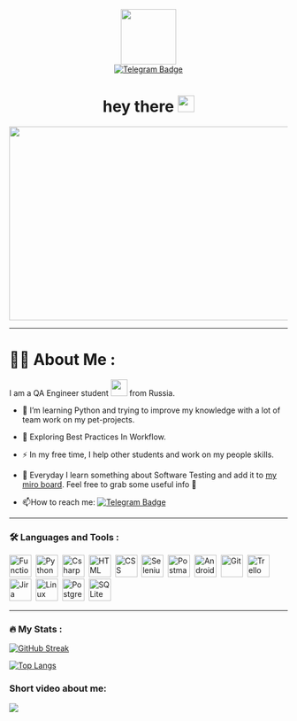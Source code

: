 <div id="header" align="center">
  <img src="https://media.giphy.com/media/dMLmQfCO7lCA2gX3tw/giphy.gif" width="100"/>
  <div id="badges">
  <a href="https://t.me/Lexx_042">
    <img src="https://img.shields.io/badge/Telegram-blue?logo=telegram&logoColor=white&style=for-the-badge" alt="Telegram Badge"/>
  </a>
</div>
  <img src="https://komarev.com/ghpvc/?username=Lexxx42&style=flat-square&color=blue" alt=""/>
  <h1>
  hey there
  <img src="https://media.giphy.com/media/hvRJCLFzcasrR4ia7z/giphy.gif" width="30px"/>
</h1>
</div>
<div align="center">
  <img src="https://media.giphy.com/media/u2pmTWUi0MXjyrMaVj/giphy.gif" width="550" height="350"/>

</div>

---

# :man_technologist: About Me :
I am a QA Engineer student <img src="https://media.giphy.com/media/5dLoIhuX12Nl1MnQJ1/giphy.gif" width="30"> from Russia.

- :telescope: I’m learning Python and trying to improve my knowledge with a lot of team work on my pet-projects.

- :seedling: Exploring Best Practices In Workflow.

- :zap: In my free time, I help other students and work on my people skills.

- :sparkling_heart: Everyday I learn something about Software Testing and add it to [my miro board](https://miro.com/app/board/uXjVP8eVvAA=/?share_link_id=365056434504). Feel free to grab some useful info :slightly_smiling_face:

- :mailbox:How to reach me: [![Telegram Badge](https://img.shields.io/badge/Telegram-blue?logo=telegram&logoColor=white&style=for-the-badge)](https://t.me/Lexx_042)

---

### :hammer_and_wrench: Languages and Tools :
<div>
  <img src="https://cdn-icons-png.flaticon.com/512/7187/7187399.png" title="Functional testing" alt="Functional testing" width="40" height="40"/>&nbsp;
  <img src="https://cdn-icons-png.flaticon.com/512/5968/5968350.png" title="Python" alt="Python" width="40" height="40"/>&nbsp;
  <img src="https://cdn-icons-png.flaticon.com/512/6132/6132221.png" title="Csharp" alt="Csharp" width="40" height="40"/>&nbsp;
  <img src="https://cdn-icons-png.flaticon.com/512/186/186320.png" title="HTML" alt="HTML" width="40" height="40"/>&nbsp;
  <img src="https://cdn-icons-png.flaticon.com/512/802/802251.png" title="CSS" alt="CSS" width="40" height="40"/>&nbsp;
  <img src="https://cdn-icons-png.flaticon.com/512/5936/5936927.png" title="Selenium" alt="Selenium" width="40" height="40"/>&nbsp;
  <img src="https://uxwing.com/wp-content/themes/uxwing/download/brands-and-social-media/postman-icon.png" title="Postman" alt="Postman" width="40" height="40"/>&nbsp;
  <img src="https://cdn-icons-png.flaticon.com/512/2504/2504881.png" title="Android Studio" alt="Android Studio" width="40" height="40"/>&nbsp;
  <img src="https://cdn-icons-png.flaticon.com/512/4494/4494748.png" title="Git" alt="Git" width="40" height="40"/>&nbsp;
  <img src="https://cdn-icons-png.flaticon.com/512/2111/2111656.png" title="Trello" alt="Trello" width="40" height="40"/>&nbsp;
  <img src="https://cdn-icons-png.flaticon.com/512/5968/5968875.png" title="Jira" alt="Jira" width="40" height="40"/>&nbsp;
  <img src="https://cdn-icons-png.flaticon.com/512/183/183319.png" title="Linux" alt="Linux" width="40" height="40"/>&nbsp;
  <img src="https://cdn-icons-png.flaticon.com/512/5968/5968342.png" title="PostgreSQL" alt="PostgreSQL" width="40" height="40"/>&nbsp;
  <img src="https://cdn-icons-png.flaticon.com/512/2306/2306022.png" title="SQLite" alt="SQLite" width="40" height="40"/>&nbsp;
</div>

---

### :fire: My Stats :
[![GitHub Streak](http://github-readme-streak-stats.herokuapp.com?user=Lexxx42&theme=synthwave)](https://git.io/streak-stats)


[![Top Langs](https://github-readme-stats-git-masterrstaa-rickstaa.vercel.app/api/top-langs/?username=Lexxx42&layout=compact&theme=vision-friendly-dark)](https://github.com/anuraghazra/github-readme-stats)

### Short video about me:
[![](https://markdown-videos.deta.dev/youtube/I3ancZuG4cg)](https://youtu.be/I3ancZuG4cg)


